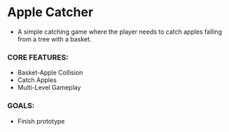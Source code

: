 # Apple Catcher
- A simple catching game where the player needs to catch apples falling from a tree with a basket. 

### CORE FEATURES:
- Basket-Apple Collision
- Catch Apples
- Multi-Level Gameplay

### GOALS:
- Finish prototype
